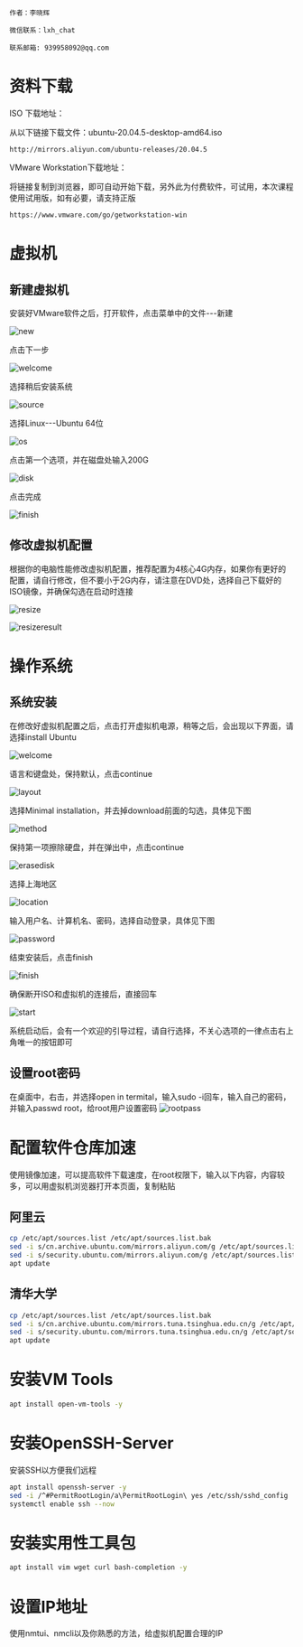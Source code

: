 ```textile
作者：李晓辉

微信联系：lxh_chat

联系邮箱: 939958092@qq.com
```

# 资料下载

ISO 下载地址：

从以下链接下载文件：ubuntu-20.04.5-desktop-amd64.iso

```textile
http://mirrors.aliyun.com/ubuntu-releases/20.04.5
```

VMware Workstation下载地址：

将链接复制到浏览器，即可自动开始下载，另外此为付费软件，可试用，本次课程使用试用版，如有必要，请支持正版

```textile
https://www.vmware.com/go/getworkstation-win
```

# 虚拟机

## 新建虚拟机

安装好VMware软件之后，打开软件，点击菜单中的文件---新建

![new](https://gitee.com/cnlxh/Kubernetes/raw/master/images/vmware/new.png)

点击下一步

![welcome](https://gitee.com/cnlxh/Kubernetes/raw/master/images/vmware/welcome.png)

选择稍后安装系统

![source](https://gitee.com/cnlxh/Kubernetes/raw/master/images/vmware/source.png)

选择Linux---Ubuntu 64位

![os](https://gitee.com/cnlxh/Kubernetes/raw/master/images/vmware/os.png)

点击第一个选项，并在磁盘处输入200G

![disk](https://gitee.com/cnlxh/Kubernetes/raw/master/images/vmware/disksize.png)

点击完成

![finish](https://gitee.com/cnlxh/Kubernetes/raw/master/images/vmware/finish.png)

## 修改虚拟机配置

根据你的电脑性能修改虚拟机配置，推荐配置为4核心4G内存，如果你有更好的配置，请自行修改，但不要小于2G内存，请注意在DVD处，选择自己下载好的ISO镜像，并确保勾选在启动时连接

![resize](https://gitee.com/cnlxh/Kubernetes/raw/master/images/vmware/resize.png)

![resizeresult](https://gitee.com/cnlxh/Kubernetes/raw/master/images/vmware/resizeresult.png)

# 操作系统

## 系统安装

在修改好虚拟机配置之后，点击打开虚拟机电源，稍等之后，会出现以下界面，请选择install Ubuntu

![welcome](https://gitee.com/cnlxh/Kubernetes/raw/master/images/system/welcome.png)

语言和键盘处，保持默认，点击continue

![layout](https://gitee.com/cnlxh/Kubernetes/raw/master/images/system/layout.png)

选择Minimal installation，并去掉download前面的勾选，具体见下图

![method](https://gitee.com/cnlxh/Kubernetes/raw/master/images/system/installmethod.png)

保持第一项擦除硬盘，并在弹出中，点击continue

![erasedisk](https://gitee.com/cnlxh/Kubernetes/raw/master/images/system/erasedisk.png)

选择上海地区

![location](https://gitee.com/cnlxh/Kubernetes/raw/master/images/system/location.png)

输入用户名、计算机名、密码，选择自动登录，具体见下图

![password](https://gitee.com/cnlxh/Kubernetes/raw/master/images/system/password.png)

结束安装后，点击finish

![finish](https://gitee.com/cnlxh/Kubernetes/raw/master/images/system/finish.png)

确保断开ISO和虚拟机的连接后，直接回车

![start](https://gitee.com/cnlxh/Kubernetes/raw/master/images/system/start.png)

系统启动后，会有一个欢迎的引导过程，请自行选择，不关心选项的一律点击右上角唯一的按钮即可

## 设置root密码

在桌面中，右击，并选择open in termital，输入sudo -i回车，输入自己的密码，并输入passwd root，给root用户设置密码
![rootpass](https://gitee.com/cnlxh/Kubernetes/raw/master/images/system/rootpass.png)

# 配置软件仓库加速

使用镜像加速，可以提高软件下载速度，在root权限下，输入以下内容，内容较多，可以用虚拟机浏览器打开本页面，复制粘贴

## 阿里云

```bash
cp /etc/apt/sources.list /etc/apt/sources.list.bak
sed -i s/cn.archive.ubuntu.com/mirrors.aliyun.com/g /etc/apt/sources.list
sed -i s/security.ubuntu.com/mirrors.aliyun.com/g /etc/apt/sources.list
apt update
```

## 清华大学

```bash
cp /etc/apt/sources.list /etc/apt/sources.list.bak
sed -i s/cn.archive.ubuntu.com/mirrors.tuna.tsinghua.edu.cn/g /etc/apt/sources.list
sed -i s/security.ubuntu.com/mirrors.tuna.tsinghua.edu.cn/g /etc/apt/sources.list
apt update
```

# 安装VM Tools

```bash
apt install open-vm-tools -y
```

# 安装OpenSSH-Server

安装SSH以方便我们远程

```bash
apt install openssh-server -y
sed -i /^#PermitRootLogin/a\PermitRootLogin\ yes /etc/ssh/sshd_config
systemctl enable ssh --now
```

# 安装实用性工具包

```bash
apt install vim wget curl bash-completion -y
```

# 设置IP地址

使用nmtui、nmcli以及你熟悉的方法，给虚拟机配置合理的IP
